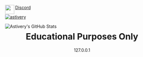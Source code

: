 <a     align="left" href="https://pastebin.com/raw/snq3iTAB">
  <img align="left" src="https://raw.githubusercontent.com/Astivery/Astivery/master/DiscordLogo.png?raw=true" height="30px" width="30px"/>
  <p   align="left">Discord</p>
  <p   align="left"> <img src="https://komarev.com/ghpvc/?username=astivery&label=Profile%20views&color=blueviolet&style=flat" alt="astivery" /> </p>
  
  <p> </p>
  <img align="left" alt="Astivery's GitHub Stats" src="https://github-readme-stats.vercel.app/api?username=astivery&show_icons=true&theme=dark" />
</a>

<h1 align='center'> Educational Purposes Only</h1>
<p align='center'>127.0.0.1<p>

